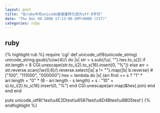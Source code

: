 ```yaml
---
layout: post
title: "在ruby中将unicode直接量转化成为utf-8字符"
date: "Thu Dec 04 2008 17:13:00 GMT+0800 (CST)"
categories: ruby
---
```


ruby
-----

{% highlight rub %}
require 'cgi'
def unicode_utf8(unicode_string)
  unicode_string.gsub(/\\u\w{4}/) do |s|
    str = s.sub(/\\u/, "").hex.to_s(2)
    if str.length < 8
      CGI.unescape(str.to_i(2).to_s(16).insert(0, "%"))
    else
      arr = str.reverse.scan(/\w{0,6}/).reverse.select{|a| a != ""}.map{|b| b.reverse}
      # ["100", "111000", "000000"]
      hex = lambda do |s|
        (arr.first == s ? "1" * arr.length + "0" * (8 - arr.length - s.length) + s : "10" + s).to_i(2).to_s(16).insert(0, "%")
      end
      CGI.unescape(arr.map(&hex).join)
    end
  end
end

puts unicode_utf8('test\u4E2Dtest\u6587test\u6D4Btest\u8BD5test')
{% endhighlight %}
